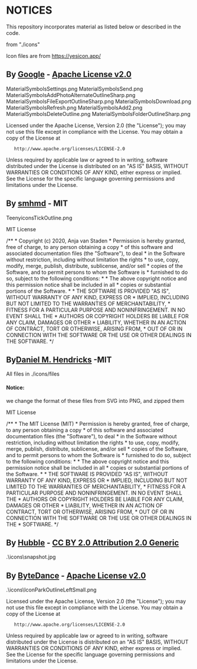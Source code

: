 # NOTICES

This repository incorporates material as listed below or described in the code.

from "./icons"

Icon files are from https://yesicon.app/

## By [Google](https://github.com/google/material-design-icons) - [Apache License v2.0](http://www.apache.org/licenses/LICENSE-2.0.html)


MaterialSymbolsSettings.png
MaterialSymbolsSend.png
MaterialSymbolsAddPhotoAlternateOutlineSharp.png
MaterialSymbolsFileExportOutlineSharp.png
MaterialSymbolsDownload.png
MaterialSymbolsRefresh.png
MaterialSymbolsAdd2.png
MaterialSymbolsDeleteOutline.png
MaterialSymbolsFolderOutlineSharp.png



   Licensed under the Apache License, Version 2.0 (the "License");
   you may not use this file except in compliance with the License.
   You may obtain a copy of the License at

       http://www.apache.org/licenses/LICENSE-2.0 

   Unless required by applicable law or agreed to in writing, software
   distributed under the License is distributed on an "AS IS" BASIS,
   WITHOUT WARRANTIES OR CONDITIONS OF ANY KIND, either express or implied.
   See the License for the specific language governing permissions and
   limitations under the License.

## By [smhmd](https://github.com/teenyicons/teenyicons) - MIT

TeenyiconsTickOutline.png

MIT License

   /**
    * Copyright (c) 2020, Anja van Staden
    * Permission is hereby granted, free of charge, to any person obtaining a copy
    * of this software and associated documentation files (the "Software"), to deal
    * in the Software without restriction, including without limitation the rights
    * to use, copy, modify, merge, publish, distribute, sublicense, and/or sell
    * copies of the Software, and to permit persons to whom the Software is
    * furnished to do so, subject to the following conditions:
    *
    * The above copyright notice and this permission notice shall be included in all
    * copies or substantial portions of the Software.
    *
    * THE SOFTWARE IS PROVIDED "AS IS", WITHOUT WARRANTY OF ANY KIND, EXPRESS OR
    * IMPLIED, INCLUDING BUT NOT LIMITED TO THE WARRANTIES OF MERCHANTABILITY,
    * FITNESS FOR A PARTICULAR PURPOSE AND NONINFRINGEMENT. IN NO EVENT SHALL THE
    * AUTHORS OR COPYRIGHT HOLDERS BE LIABLE FOR ANY CLAIM, DAMAGES OR OTHER
    * LIABILITY, WHETHER IN AN ACTION OF CONTRACT, TORT OR OTHERWISE, ARISING FROM,
    * OUT OF OR IN CONNECTION WITH THE SOFTWARE OR THE USE OR OTHER DEALINGS IN THE
      SOFTWARE.
    */

## By[Daniel M. Hendricks](https://github.com/dmhendricks/file-icon-vectors) -MIT

All files in ./icons/files

#### Notice: 
we change the format of these files from SVG into PNG, and zipped them 

MIT License


   /**
    * The MIT License (MIT)
    * Permission is hereby granted, free of charge, to any person obtaining a copy
    * of this software and associated documentation files (the "Software"), to deal
    * in the Software without restriction, including without limitation the rights
    * to use, copy, modify, merge, publish, distribute, sublicense, and/or sell
    * copies of the Software, and to permit persons to whom the Software is
    * furnished to do so, subject to the following conditions:
    *
    * The above copyright notice and this permission notice shall be included in all
    * copies or substantial portions of the Software.
    *
    * THE SOFTWARE IS PROVIDED "AS IS", WITHOUT WARRANTY OF ANY KIND, EXPRESS OR
    * IMPLIED, INCLUDING BUT NOT LIMITED TO THE WARRANTIES OF MERCHANTABILITY,
    * FITNESS FOR A PARTICULAR PURPOSE AND NONINFRINGEMENT. IN NO EVENT SHALL THE
    * AUTHORS OR COPYRIGHT HOLDERS BE LIABLE FOR ANY CLAIM, DAMAGES OR OTHER
    * LIABILITY, WHETHER IN AN ACTION OF CONTRACT, TORT OR OTHERWISE, ARISING FROM,
    * OUT OF OR IN CONNECTION WITH THE SOFTWARE OR THE USE OR OTHER DEALINGS IN THE
    * SOFTWARE.
    */

## By [Hubble](https://www.flickr.com/photos/nasahubble/) - [CC BY 2.0 Attribution 2.0 Generic](https://creativecommons.org/licenses/by/2.0/)
.\icons\snapshot.jpg

## By [ByteDance](https://github.com/bytedance/IconPark) - [Apache License v2.0](http://www.apache.org/licenses/LICENSE-2.0.html)
.\icons\IconParkOutlineLeftSmall.png

   Licensed under the Apache License, Version 2.0 (the "License");
   you may not use this file except in compliance with the License.
   You may obtain a copy of the License at

       http://www.apache.org/licenses/LICENSE-2.0 

   Unless required by applicable law or agreed to in writing, software
   distributed under the License is distributed on an "AS IS" BASIS,
   WITHOUT WARRANTIES OR CONDITIONS OF ANY KIND, either express or implied.
   See the License for the specific language governing permissions and
   limitations under the License.

